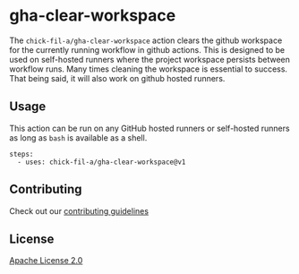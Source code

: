# gha-clear-workspace

The `chick-fil-a/gha-clear-workspace` action clears the github workspace for the currently running workflow in github actions. This is designed to be used on self-hosted runners where the project workspace persists between workflow runs. Many times cleaning the workspace is essential to success. That being said, it will also work on github hosted runners.

## Usage

This action can be run on any GitHub hosted runners or self-hosted runners as long as `bash` is available as a shell.

```
steps:
  - uses: chick-fil-a/gha-clear-workspace@v1
```
## Contributing

Check out our [contributing guidelines](CONTRIBUTING.md)

## License

[Apache License 2.0](https://github.com/cfacorp/gha-clear-workspace/blob/master/LICENSE)
